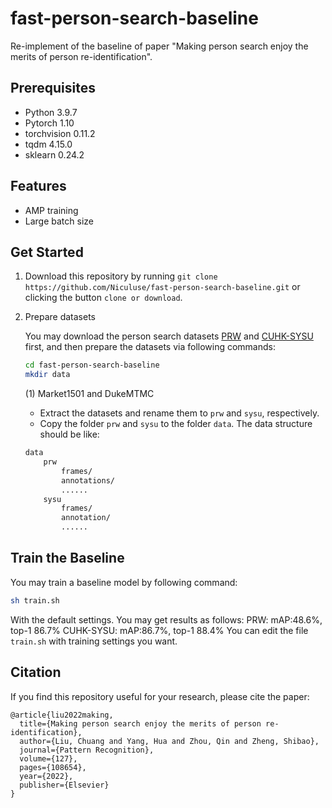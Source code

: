 # fast-person-search-baseline
Re-implement of the baseline of paper "Making person search enjoy the merits of person re-identification".
## Prerequisites
- Python 3.9.7
- Pytorch 1.10
- torchvision 0.11.2
- tqdm 4.15.0
- sklearn 0.24.2
## Features
- AMP training
- Large batch size
## Get Started
1. Download this repository by running `git clone https://github.com/Niculuse/fast-person-search-baseline.git` or clicking the button `clone or download`.

2. Prepare datasets

    You may download the person search datasets [PRW](https://github.com/liangzheng06/PRW-baseline) and [CUHK-SYSU](https://github.com/ShuangLI59/person_search) first, and then prepare the datasets via following commands:
    
    ```bash
    cd fast-person-search-baseline
    mkdir data
    ```
    
    (1) Market1501 and DukeMTMC
    
    * Extract the datasets and rename them to `prw` and `sysu`, respectively.
    * Copy the folder `prw` and `sysu` to the folder `data`. The data structure should be like:
    
    ```bash
    data
        prw
            frames/
            annotations/
            ......
        sysu
            frames/
            annotation/
            ...... 
    ```
   
## Train the Baseline
You may train a baseline model by following command:
```bash
sh train.sh
```
With the default settings. You may get results as follows:
PRW:  mAP:48.6%, top-1 86.7%
CUHK-SYSU: mAP:86.7%, top-1 88.4%
You can edit the file `train.sh` with training settings you want.
## Citation
If you find this repository useful for your research, please cite the paper:

```
@article{liu2022making,
  title={Making person search enjoy the merits of person re-identification},
  author={Liu, Chuang and Yang, Hua and Zhou, Qin and Zheng, Shibao},
  journal={Pattern Recognition},
  volume={127},
  pages={108654},
  year={2022},
  publisher={Elsevier}
}
```

